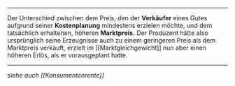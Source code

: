 ***

Der Unterschied zwischen dem Preis, den der **Verkäufer** eines Gutes aufgrund seiner **Kostenplanung** mindestens erzielen möchte, und dem tatsächlich erhaltenen, höheren **Marktpreis.** Der Produzent hätte also ursprünglich seine Erzeugnisse auch zu einem geringeren Preis als dem Marktpreis verkauft, erzielt im [[Marktgleichgewicht]] nun aber einen höheren Erlös, als er vorausgeplant hatte.

***
*siehe auch [[Konsumentenrente]]*
